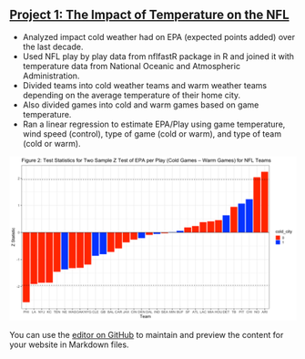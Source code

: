 ## [Project 1: The Impact of Temperature on the NFL](https://github.com/psmith22/nfl_temperature_proj/tree/main)
 - Analyzed impact cold weather had on EPA (expected points added) over the last decade.
 - Used NFL play by play data from nflfastR package in R and joined it with temperature data from National Oceanic and Atmospheric Administration.
 - Divided teams into cold weather teams and warm weather teams depending on the average temperature of their home city.
 - Also divided games into cold and warm games based on game temperature.
 - Ran a linear regression to estimate EPA/Play using game temperature, wind speed (control), type of game (cold or warm), and type of team (cold or warm).

![](https://github.com/psmith22/Patrick_Portfolio/blob/gh-pages/images/Project%20Z-test%20epa:play.png)

You can use the [editor on GitHub](https://github.com/psmith22/Patrick_Portfolio/edit/gh-pages/index.md) to maintain and preview the content for your website in Markdown files.
